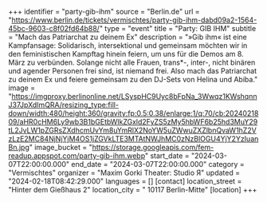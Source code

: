+++
identifier = "party-gib-ihm"
source = "Berlin.de"
url = "https://www.berlin.de/tickets/vermischtes/party-gib-ihm-dabd09a2-1564-45bc-9603-c8f02fd64b88/"
type = "event"
title = "Party: GIB IHM"
subtitle = "Mach das Patriarchat zu deinem Ex"
description = "»Gib ihm« ist eine Kampfansage: Solidarisch, intersektional und gemeinsam möchten wir in den feministischen Kampftag hinein feiern, um uns für die Demos am 8. März zu verbünden. Solange nicht alle Frauen, trans*-, inter-, nicht binären und agender Personen frei sind, ist niemand frei. Also mach das Patriarchat zu deinem Ex und feiere gemeinsam zu den DJ-Sets von Helina und Abiba."
image = "https://imgproxy.berlinonline.net/LSyspHC9Uyc8bFpNa_3Wwqz1KWshqnnJ37JpXdImQRA/resizing_type:fill-down/width:480/height:360/gravity:fp:0.5:0.38/enlarge:1/q:70/cb:2024021809/aHR0cHM6Ly9wb3B1bGEtbWlkZGxld2FyZS5zMy5hbWF6b25hd3MuY29tL2JvLW1pZGRsZXdhcmUvYm8uYmRlX2NoYW5uZWwuZXZlbnQvaW1hZ2VzLzE2MC84NjNjYjM4OS1jZGVkLTE3MTAtNWJhMC0zNzBlOGU4YjY2YzIuanBn.jpg"
image_bucket = "https://storage.googleapis.com/fem-readup.appspot.com/party-gib-ihm.webp"
start_date = "2024-03-07T22:00:00.000"
end_date = "2024-03-07T22:00:00.000"
category = "Vermischtes"
organizer = "Maxim Gorki Theater: Studio Я"
updated = "2024-02-18T08:42:29.000"
languages = []
[contact]
location_street = "Hinter dem Gießhaus 2"
location_city = " 10117 Berlin-Mitte"
[location]
+++